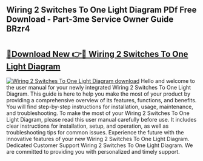 ## Wiring 2 Switches To One Light Diagram PDf Free Download - Part-3me Service Owner Guide BRzr4

# <h2><a href="http://dfm9ex.blite.top/?on=Wiring+2+Switches+To+One+Light+Diagram">🔗Download New 👉🔴 Wiring 2 Switches To One Light Diagram</a></h2>

[![Wiring 2 Switches To One Light Diagram download](https://i.imgur.com/lujVjoI.png)](http://dfm9ex.blite.top/?on=Wiring+2+Switches+To+One+Light+Diagram)
Hello and welcome to the user manual for your newly integrated Wiring 2 Switches To One Light Diagram. This guide is here to help you make the most of your product by providing a comprehensive overview of its features, functions, and benefits. You will find step-by-step instructions for installation, usage, maintenance, and troubleshooting. To make the most of your Wiring 2 Switches To One Light Diagram, please read this user manual carefully before use. It includes clear instructions for installation, setup, and operation, as well as troubleshooting tips for common issues. Experience the future with the innovative features of your new Wiring 2 Switches To One Light Diagram. Dedicated Customer Support Wiring 2 Switches To One Light Diagram. We are committed to providing you with personalized and timely support.
